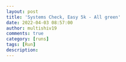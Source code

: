 ```yaml
---
layout: post
title: 'Systems Check, Easy 5k - All green'
date: 2022-04-03 08:57:00
author: multishiv19
comments: true
category: [runs]
tags: [Run]
description: 
---
```


<div width='100%' class='strava-embed-placeholder' data-embed-type='activity' data-embed-id='6927921678'></div>
<script src='https://strava-embeds.com/embed.js'></script>
